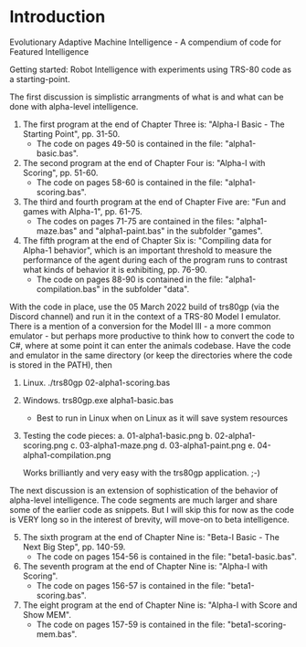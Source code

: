 # Introduction
Evolutionary Adaptive Machine Intelligence - A compendium of code for Featured Intelligence

Getting started: Robot Intelligence with experiments using TRS-80 code as a starting-point.

The first discussion is simplistic arrangments of what is and what can be done with alpha-level intelligence.

1. The first program at the end of Chapter Three is: "Alpha-I Basic - The Starting Point", pp. 31-50. 
    - The code on pages 49-50 is contained in the file: "alpha1-basic.bas".
2. The second program at the end of Chapter Four is: "Alpha-I with Scoring", pp. 51-60.
    - The code on pages 58-60 is contained in the file: "alpha1-scoring.bas".
3. The third and fourth program at the end of Chapter Five are: "Fun and games with Alpha-1", pp. 61-75.
    - The codes on pages 71-75 are contained in the files: "alpha1-maze.bas" and "alpha1-paint.bas" in the subfolder "games".
4. The fifth program at the end of Chapter Six is: "Compiling data for Alpha-1 behavior", which is an important threshold to measure the performance of the agent during each of the program runs to contrast what kinds of behavior it is exhibiting, pp. 76-90.
    - The code on pages 88-90 is contained in the file: "alpha1-compilation.bas" in the subfolder "data".

With the code in place, use the 05 March 2022 build of trs80gp (via the Discord channel) and run it in the context of a TRS-80 Model I emulator. There is a mention of a conversion for the Model III - a more common emulator - but perhaps more productive to think how to convert the code to C#, where at some point it can enter the animals codebase. Have the code and emulator in the same directory (or keep the directories where the code is stored in the PATH), then
1. Linux. ./trs80gp 02-alpha1-scoring.bas
2. Windows. trs80gp.exe alpha1-basic.bas
    - Best to run in Linux when on Linux as it will save system resources

1. Testing the code pieces:
    a. 01-alpha1-basic.png
    b. 02-alpha1-scoring.png
    c. 03-alpha1-maze.png
    d. 03-alpha1-paint.png
    e. 04-alpha1-compilation.png

    Works brilliantly and very easy with the trs80gp application. ;-)

The next discussion is an extension of sophistication of the behavior of alpha-level intelligence. The code segments are much larger and share some of the earlier code as snippets. But I will skip this for now as the code is VERY long so in the interest of brevity, will move-on to beta intelligence.

5. The sixth program at the end of Chapter Nine is: "Beta-I Basic - The Next Big Step", pp. 140-59. 
    - The code on pages 154-56 is contained in the file: "beta1-basic.bas".
6. The seventh program at the end of Chapter Nine is: "Alpha-I with Scoring".
    - The code on pages 156-57 is contained in the file: "beta1-scoring.bas".
7. The eight program at the end of Chapter Nine is: "Alpha-I with Score and Show MEM".
    - The code on pages 157-59 is contained in the file: "beta1-scoring-mem.bas".